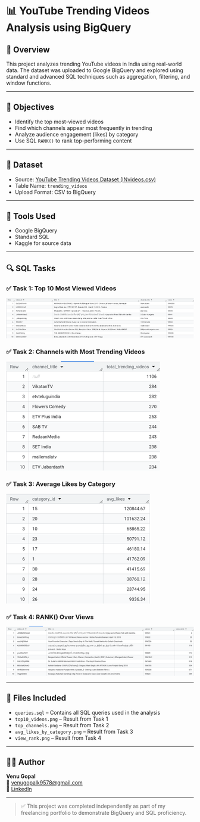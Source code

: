 # 📊 YouTube Trending Videos Analysis using BigQuery

## 📌 Overview
This project analyzes trending YouTube videos in India using real-world data. The dataset was uploaded to Google BigQuery and explored using standard and advanced SQL techniques such as aggregation, filtering, and window functions.

---

## 🎯 Objectives
- Identify the top most-viewed videos
- Find which channels appear most frequently in trending
- Analyze audience engagement (likes) by category
- Use SQL `RANK()` to rank top-performing content

---

## 📁 Dataset
- Source: [YouTube Trending Videos Dataset (INvideos.csv)](https://www.kaggle.com/datasets/datasnaek/youtube-new)
- Table Name: `trending_videos`
- Upload Format: CSV to BigQuery

---

## 🧪 Tools Used
- Google BigQuery
- Standard SQL
- Kaggle for source data

---

## 🔍 SQL Tasks

### ✅ Task 1: Top 10 Most Viewed Videos
![Top 10 Most Viewed Videos](./top10_videos.png)

### ✅ Task 2: Channels with Most Trending Videos
![Most Trending Channels](./top_channels.png)

### ✅ Task 3: Average Likes by Category
![Average Likes by Category](./avg_likes_by_category.png)

### ✅ Task 4: RANK() Over Views
![RANK Function - Top Videos](./view_rank.png)

---

## 📄 Files Included
- `queries.sql` – Contains all SQL queries used in the analysis
- `top10_videos.png` – Result from Task 1
- `top_channels.png` – Result from Task 2
- `avg_likes_by_category.png` – Result from Task 3
- `view_rank.png` – Result from Task 4

---

## 👨‍💻 Author

**Venu Gopal**  
📧 venugopalk9578@gmail.com  
🔗 [LinkedIn](https://www.linkedin.com/in/venugopal9578)

---

> ✅ This project was completed independently as part of my freelancing portfolio to demonstrate BigQuery and SQL proficiency.
